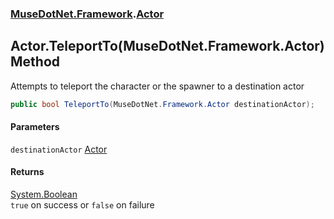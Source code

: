 ### [MuseDotNet.Framework](./MuseDotNet-Framework.md 'MuseDotNet.Framework').[Actor](./Actor.md 'MuseDotNet.Framework.Actor')
## Actor.TeleportTo(MuseDotNet.Framework.Actor) Method
Attempts to teleport the character or the spawner to a destination actor  
```csharp
public bool TeleportTo(MuseDotNet.Framework.Actor destinationActor);
```
#### Parameters
<a name='MuseDotNet-Framework-Actor-TeleportTo(MuseDotNet-Framework-Actor)-destinationActor'></a>
`destinationActor` [Actor](./Actor.md 'MuseDotNet.Framework.Actor')  
  
#### Returns
[System.Boolean](https://docs.microsoft.com/en-us/dotnet/api/System.Boolean 'System.Boolean')  
`true` on success or `false` on failure  
